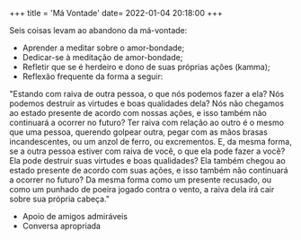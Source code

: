 +++
title = 'Má Vontade'
date=   2022-01-04 20:18:00
+++

Seis coisas levam ao abandono da má-vontade:

- Aprender a meditar sobre o amor-bondade;
- Dedicar-se à meditação de amor-bondade;
- Refletir que se é herdeiro e dono de suas próprias ações (kamma);
- Reflexão frequente da forma a seguir:

"Estando com raiva de outra pessoa, o que nós podemos fazer a ela? Nós podemos destruir as virtudes e boas qualidades dela? Nós não chegamos ao estado presente de acordo com nossas ações, e isso também não continuará a ocorrer no futuro? Ter raiva com relação ao outro é o mesmo que uma pessoa, querendo golpear outra, pegar com as mãos brasas incandescentes, ou um anzol de ferro, ou excrementos. E, da mesma forma, se a outra pessoa estiver com raiva de você, o que ela pode fazer a você? Ela pode destruir suas virtudes e boas qualidades? Ela também chegou ao estado presente de acordo com suas ações, e isso também não continuará a ocorrer no futuro? Da mesma forma como um presente recusado, ou como um punhado de poeira jogado contra o vento, a raiva dela irá cair sobre sua própria cabeça."

- Apoio de amigos admiráveis
- Conversa apropriada
